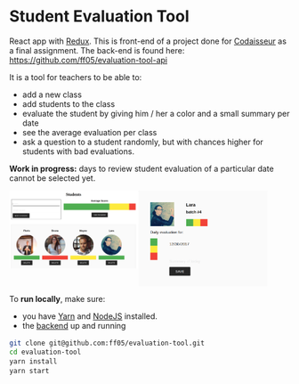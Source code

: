 # Student Evaluation Tool

React app with [Redux](https://redux.js.org/). This is front-end of a project done for [Codaisseur](https://www.codaisseur.com/) as a final assignment. The back-end is found here: https://github.com/ff05/evaluation-tool-api 

It is a tool for teachers to be able to:
- add a new class 
- add students to the class
- evaluate the student by giving him / her a color and a small summary per date
- see the average evaluation per class
- ask a question to a student randomly, but with chances higher for students with bad evaluations.

__Work in progress:__ days to review student evaluation of a particular date cannot be selected yet.

<img align="left" width="46%" src="https://github.com/ff05/evaluation-tool/blob/master/src/assets/images/screenshot-class.png" alt="Artists"/>
<img align="left" width="46%" src="https://github.com/ff05/evaluation-tool/blob/master/src/assets/images/screenshot-student.png" alt="Artists"/>
<br clear="left"/>

To __run locally__, make sure:
 * you have [Yarn](https://yarnpkg.com/en/) and [NodeJS](https://nodejs.org/en/) installed.
 * the [backend](https://github.com/ff05/evaluation-tool-api) up and running

```bash
git clone git@github.com:ff05/evaluation-tool.git
cd evaluation-tool
yarn install
yarn start
```
